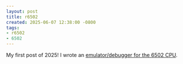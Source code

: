 ```yaml
---
layout: post
title: r6502
created: 2025-06-07 12:38:00 -0800
tags:
- r6502
- 6502
---
```


My first post of 2025! I wrote an [emulator/debugger for the 6502 CPU][r6502].

[r6502]: https://github.com/rcook/r6502
